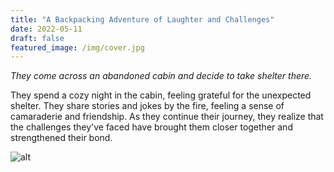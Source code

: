 ```yaml
---
title: "A Backpacking Adventure of Laughter and Challenges"
date: 2022-05-11
draft: false
featured_image: /img/cover.jpg
---
```


*They come across an abandoned cabin and decide to take shelter there.*

They spend a cozy night in the cabin, feeling grateful for the unexpected shelter. They share stories and jokes by the fire, feeling a sense of camaraderie and friendship. As they continue their journey, they realize that the challenges they've faced have brought them closer together and strengthened their bond.

![alt](/img/3b1.png)